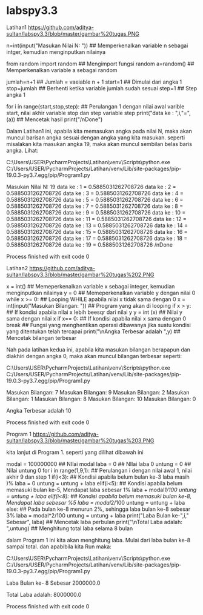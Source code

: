 # labspy3.3
Latihan1
https://github.com/aditya-sultan/labspy3.3/blob/master/gambar%20tugas.PNG

n=int(input("Masukan Nilai N: "))           ## Memperkenalkan variable n sebagai intger, kemudian menginputkan nilainya

from random import random                   ## Mengimport fungsi random
a=random()                                  ## Memperkenalkan variable a sebagai random

jumlah=n+1                                  ## Jumlah = vaeiable n + 1
start=1                                     ## Dimulai dari angka 1
stop=jumlah                                 ## Berhenti ketika variable jumlah sudah sesuai
step=1                                      ## Step angka 1

for i in range(start,stop,step):             ## Perulangan 1 dengan nilai awal varible start, nilai akhir variable stop dan step variable step
    print("data ke : ",i,"=",(a))           ## Mencetak hasil
print("/nDone")

Dalam Latihan1 ini, apabila kita memasukan angka pada nilai N, maka akan muncul barisan angka sesuai dengan angka yang kita masukan.
seperti misalakan kita masukan angka 19, maka akan muncul sembilan belas baris angka. Lihat:

C:\Users\USER\PycharmProjects\Latihan\venv\Scripts\python.exe C:/Users/USER/PycharmProjects/Latihan/venv/Lib/site-packages/pip-19.0.3-py3.7.egg/pip/Program1.py

Masukan Nilai N: 19
data ke :  1 = 0.5885031262708726
data ke :  2 = 0.5885031262708726
data ke :  3 = 0.5885031262708726
data ke :  4 = 0.5885031262708726
data ke :  5 = 0.5885031262708726
data ke :  6 = 0.5885031262708726
data ke :  7 = 0.5885031262708726
data ke :  8 = 0.5885031262708726
data ke :  9 = 0.5885031262708726
data ke :  10 = 0.5885031262708726
data ke :  11 = 0.5885031262708726
data ke :  12 = 0.5885031262708726
data ke :  13 = 0.5885031262708726
data ke :  14 = 0.5885031262708726
data ke :  15 = 0.5885031262708726
data ke :  16 = 0.5885031262708726
data ke :  17 = 0.5885031262708726
data ke :  18 = 0.5885031262708726
data ke :  19 = 0.5885031262708726
/nDone

Process finished with exit code 0





Latihan2
https://github.com/aditya-sultan/labspy3.3/blob/master/gambar%20tugas%202.PNG

x = int()                                ## Memeperkenalkan variable x sebagai integer, kemudian menginputkan nilainya
y = 0                                    ## Memeperkenalkan variable y dengan nilai 0
while x >= 0:                            ## Looping WHILE apabila nilai x tidak sama dengan 0
   x = int(input("Masukan Bilangan: "))  ## Program yang akan di looping
   if x > y:                             ## If kondisi apabila nilai x lebih beesqr dari nilai y
    y = int (x)                          ## Nilai y sama dengan nilai x
   if x== 0:                             ## If kondisi apabila nilai x sama dengan 0
     break                               ## Fungsi yang menghentikan operasi dibawanya jika suatu kondisi yang ditentukan telah tercapai
print("\nAngka Terbesar adalah ",y)      ## Mencetak bilangan terbesar


Nah pada latihan kedua ini, apabila kita masukan bilangan berapapun dan diakhiri dengan angka 0, maka akan muncul bilangan terbesar seperti:

C:\Users\USER\PycharmProjects\Latihan\venv\Scripts\python.exe C:/Users/USER/PycharmProjects/Latihan/venv/Lib/site-packages/pip-19.0.3-py3.7.egg/pip/Program1.py

Masukan Bilangan: 7
Masukan Bilangan: 9
Masukan Bilangan: 2
Masukan Bilangan: 1
Masukan Bilangan: 8
Masukan Bilangan: 10
Masukan Bilangan: 0

Angka Terbesar adalah  10

Process finished with exit code 0


Program 1
https://github.com/aditya-sultan/labspy3.3/blob/master/gambar%20tugas%203.PNG

kita lanjut di Program 1. seperti yang dilihat dibawah ini


modal = 100000000                                   ## NIlai modal
laba = 0                                            ## NIlai laba 0
untung = 0                                          ## Nilai untung 0
for i in range(1,9,1):                              ## Perulangan i dengan nilai awal 1, nilai akhir 9 dan step 1
    if(i<3):                                        ## Kondisi apabila belum bulan ke-3 laba masih )%
        laba = 0
        untung = untung + laba
    elif(i<5):                                      ## Kondisi apabila belum memasuki bulan ke-5, Mendapat laba sebesar 1%
        laba + modal*1/100
        untung = untung + laba
    elif(i<8):                                      ## Kondisi apabila belum memasuki bulan ke-8, Mendapat laba sebesar %5
        laba = modal*2/100
        untung = untung + laba
    else:                                           ## Pada bulan ke-8 menurun 2%, sehingga laba bulan ke-8 sebesar 3%
        laba = modal*2/100
        untung = untung + laba
        print("Laba Bulan ke-",i," Sebesar", laba)  ## Mencetak laba perbulan
        print("\nTotal Laba adalah: ",untung)       ## Menghitung total laba selama 8 bulan

dalam Program 1 ini kita akan menghitung laba. Mulai dari laba bulan ke-8 sampai total. dan apabibila kita Run maka:

C:\Users\USER\PycharmProjects\Latihan\venv\Scripts\python.exe C:/Users/USER/PycharmProjects/Latihan/venv/Lib/site-packages/pip-19.0.3-py3.7.egg/pip/Program1.py

Laba Bulan ke- 8  Sebesar 2000000.0

Total Laba adalah:  8000000.0

Process finished with exit code 0
